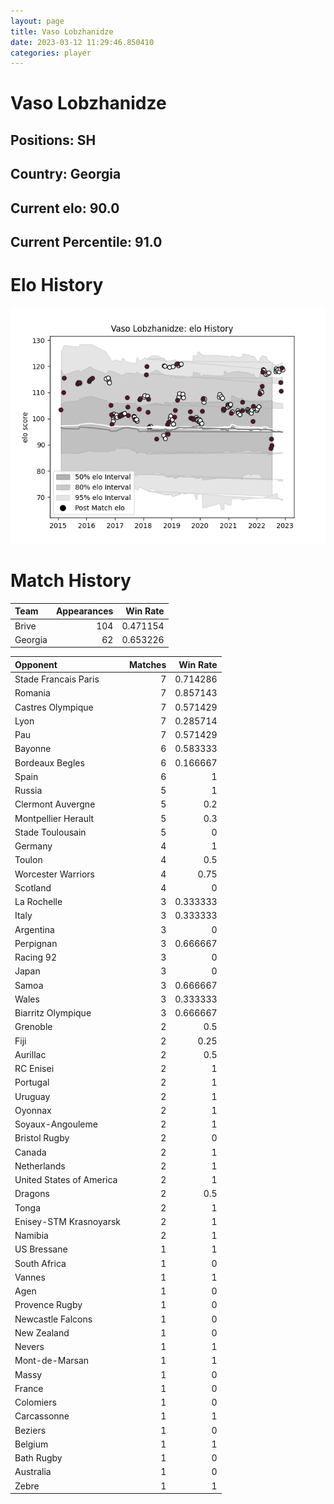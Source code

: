 ```yaml
---  
layout: page  
title: Vaso Lobzhanidze  
date: 2023-03-12 11:29:46.850410  
categories: player  
---
```

# Vaso Lobzhanidze

## Positions: SH

## Country: Georgia

## Current elo: 90.0

## Current Percentile: 91.0

# Elo History


![elo history](history_VasoLobzhanidze.png)
# Match History


| Team    |   Appearances |   Win Rate |
|:--------|--------------:|-----------:|
| Brive   |           104 |   0.471154 |
| Georgia |            62 |   0.653226 |

| Opponent                 |   Matches |   Win Rate |
|:-------------------------|----------:|-----------:|
| Stade Francais Paris     |         7 |   0.714286 |
| Romania                  |         7 |   0.857143 |
| Castres Olympique        |         7 |   0.571429 |
| Lyon                     |         7 |   0.285714 |
| Pau                      |         7 |   0.571429 |
| Bayonne                  |         6 |   0.583333 |
| Bordeaux Begles          |         6 |   0.166667 |
| Spain                    |         6 |   1        |
| Russia                   |         5 |   1        |
| Clermont Auvergne        |         5 |   0.2      |
| Montpellier Herault      |         5 |   0.3      |
| Stade Toulousain         |         5 |   0        |
| Germany                  |         4 |   1        |
| Toulon                   |         4 |   0.5      |
| Worcester Warriors       |         4 |   0.75     |
| Scotland                 |         4 |   0        |
| La Rochelle              |         3 |   0.333333 |
| Italy                    |         3 |   0.333333 |
| Argentina                |         3 |   0        |
| Perpignan                |         3 |   0.666667 |
| Racing 92                |         3 |   0        |
| Japan                    |         3 |   0        |
| Samoa                    |         3 |   0.666667 |
| Wales                    |         3 |   0.333333 |
| Biarritz Olympique       |         3 |   0.666667 |
| Grenoble                 |         2 |   0.5      |
| Fiji                     |         2 |   0.25     |
| Aurillac                 |         2 |   0.5      |
| RC Enisei                |         2 |   1        |
| Portugal                 |         2 |   1        |
| Uruguay                  |         2 |   1        |
| Oyonnax                  |         2 |   1        |
| Soyaux-Angouleme         |         2 |   1        |
| Bristol Rugby            |         2 |   0        |
| Canada                   |         2 |   1        |
| Netherlands              |         2 |   1        |
| United States of America |         2 |   1        |
| Dragons                  |         2 |   0.5      |
| Tonga                    |         2 |   1        |
| Enisey-STM Krasnoyarsk   |         2 |   1        |
| Namibia                  |         2 |   1        |
| US Bressane              |         1 |   1        |
| South Africa             |         1 |   0        |
| Vannes                   |         1 |   1        |
| Agen                     |         1 |   0        |
| Provence Rugby           |         1 |   0        |
| Newcastle Falcons        |         1 |   0        |
| New Zealand              |         1 |   0        |
| Nevers                   |         1 |   1        |
| Mont-de-Marsan           |         1 |   1        |
| Massy                    |         1 |   0        |
| France                   |         1 |   0        |
| Colomiers                |         1 |   0        |
| Carcassonne              |         1 |   1        |
| Beziers                  |         1 |   0        |
| Belgium                  |         1 |   1        |
| Bath Rugby               |         1 |   0        |
| Australia                |         1 |   0        |
| Zebre                    |         1 |   1        |